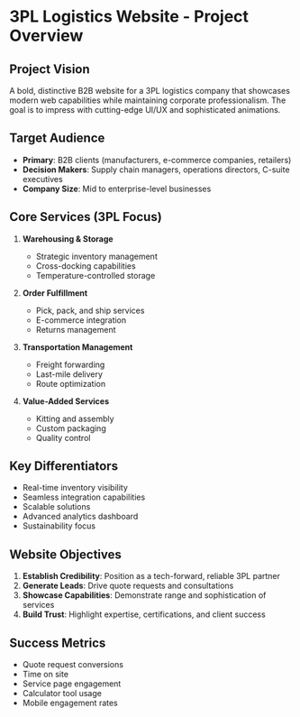 # 3PL Logistics Website - Project Overview

## Project Vision
A bold, distinctive B2B website for a 3PL logistics company that showcases modern web capabilities while maintaining corporate professionalism. The goal is to impress with cutting-edge UI/UX and sophisticated animations.

## Target Audience
- **Primary**: B2B clients (manufacturers, e-commerce companies, retailers)
- **Decision Makers**: Supply chain managers, operations directors, C-suite executives
- **Company Size**: Mid to enterprise-level businesses

## Core Services (3PL Focus)
1. **Warehousing & Storage**
   - Strategic inventory management
   - Cross-docking capabilities
   - Temperature-controlled storage

2. **Order Fulfillment**
   - Pick, pack, and ship services
   - E-commerce integration
   - Returns management

3. **Transportation Management**
   - Freight forwarding
   - Last-mile delivery
   - Route optimization

4. **Value-Added Services**
   - Kitting and assembly
   - Custom packaging
   - Quality control

## Key Differentiators
- Real-time inventory visibility
- Seamless integration capabilities
- Scalable solutions
- Advanced analytics dashboard
- Sustainability focus

## Website Objectives
1. **Establish Credibility**: Position as a tech-forward, reliable 3PL partner
2. **Generate Leads**: Drive quote requests and consultations
3. **Showcase Capabilities**: Demonstrate range and sophistication of services
4. **Build Trust**: Highlight expertise, certifications, and client success

## Success Metrics
- Quote request conversions
- Time on site
- Service page engagement
- Calculator tool usage
- Mobile engagement rates
